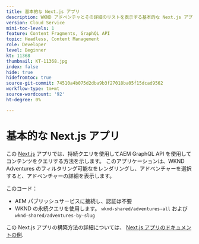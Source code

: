 ```yaml
---
title: 基本的な Next.js アプリ
description: WKND アドベンチャとその詳細のリストを表示する基本的な Next.js アプリ
version: Cloud Service
mini-toc-levels: 1
feature: Content Fragments, GraphQL API
topic: Headless, Content Management
role: Developer
level: Beginner
kt: 11368
thumbnail: KT-11368.jpg
index: false
hide: true
hidefromtoc: true
source-git-commit: 74510a4b075d2dba9b3f27018ba05f15dcad9562
workflow-type: tm+mt
source-wordcount: '92'
ht-degree: 0%

---
```



# 基本的な Next.js アプリ

この [Next.js](https://nextjs.org/) アプリでは、持続クエリを使用してAEM GraphQL API を使用してコンテンツをクエリする方法を示します。 このアプリケーションは、WKND Adventures のフィルタリング可能なをレンダリングし、アドベンチャーを選択すると、アドベンチャーの詳細を表示します。

このコード：

+ AEM パブリッシュサービスに接続し、認証は不要
+ WKND の永続クエリを使用します。 `wknd-shared/adventures-all` および `wknd-shared/adventures-by-slug`

この Next.js アプリの構築方法の詳細については、 [Next.js アプリのドキュメントの例](../example-apps/next-js.md).
